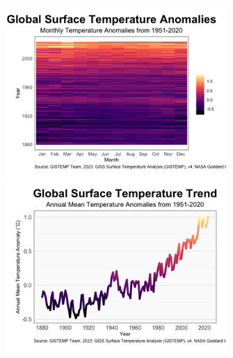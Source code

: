 ![image](https://github.com/sau-dj/tidytuesday/blob/main/2023/2023-week%2028/Global%20Surface%20Temperature%20Anomalies.png)
![image](https://github.com/sau-dj/tidytuesday/blob/main/2023/2023-week%2028/Global%20Surface%20Temperature%20Trend.png)

